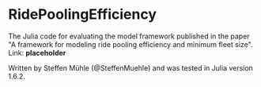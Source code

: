 # RidePoolingEfficiency
The Julia code for evaluating the model framework published in the paper "A framework for modeling ride pooling efficiency and minimum fleet size".
Link: **placeholder**

Written by Steffen Mühle (@SteffenMuehle) and was tested in Julia version 1.6.2.
